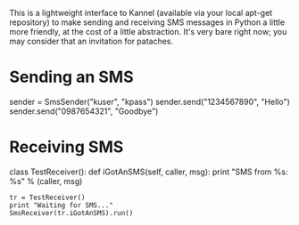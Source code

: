 This is a lightweight interface to Kannel (available via your local apt-get
repository) to make sending and receiving SMS messages in Python a little
more friendly, at the cost of a little abstraction. It's very bare right
now; you may consider that an invitation for pataches.




Sending an SMS
==============

sender = SmsSender("kuser", "kpass")
sender.send("1234567890", "Hello")
sender.send("0987654321", "Goodbye")


Receiving SMS
=============

class TestReceiver():
    def iGotAnSMS(self, caller, msg):
        print "SMS from %s: %s" % (caller, msg)

    tr = TestReceiver()
    print "Waiting for SMS..."
    SmsReceiver(tr.iGotAnSMS).run()

